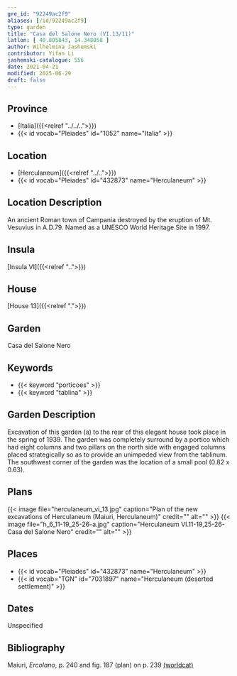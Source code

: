 ```yaml
---
gre_id: "92249ac2f9"
aliases: [/id/92249ac2f9]
type: garden
title: "Casa del Salone Nero (VI.13/11)"
latlon: [ 40.805843, 14.348058 ]
author: Wilhelmina Jashemski
contributor: Yifan Li
jashemski-catalogue: 556
date: 2021-04-21
modified: 2025-06-29
draft: false
---
```


## Province

- [Italia]({{<relref "../../..">}})
- {{< id vocab="Pleiades" id="1052" name="Italia" >}}

## Location

- [Herculaneum]({{<relref "../..">}})
- {{< id vocab="Pleiades" id="432873" name="Herculaneum" >}}

## Location Description

An ancient Roman town of Campania destroyed by the eruption of Mt. Vesuvius in A.D.79. Named as a UNESCO World Heritage Site in 1997.

## Insula

[Insula VI]({{<relref "..">}})

## House

[House 13]({{<relref ".">}})

## Garden

Casa del Salone Nero

## Keywords

- {{< keyword "porticoes" >}}
- {{< keyword "tablina" >}}

## Garden Description

Excavation of this garden (a) to the rear of this elegant house took place in the spring of 1939. The garden was completely surround by a portico which had eight columns and two pillars on the north side with engaged columns placed strategically so as to provide an unimpeded view from the tablinum. The southwest corner of the garden was the location of a small pool (0.82 x 0.63).

## Plans

{{< image file="herculaneum_vi_13.jpg" caption="Plan of the new excavations of Herculaneum (Maiuri, Herculaneum)" credit="" alt="" >}}
{{< image file="h_6_11-19_25-26-a.jpg" caption="Herculaneum VI.11-19,25-26-Casa del Salone Nero" credit="" alt="" >}}

## Places

- {{< id vocab="Pleiades" id="432873" name="Herculaneum" >}}
- {{< id vocab="TGN" id="7031897" name="Herculaneum (deserted settlement)" >}}

## Dates

Unspecified

## Bibliography

Maiuri, *Ercolano*, p. 240 and fig. 187 (plan) on p. 239 [(worldcat)](https://search.worldcat.org/title/490581395)
